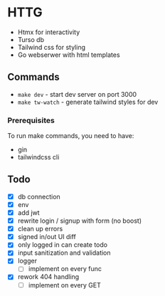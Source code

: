 # HTTG

- Htmx for interactivity
- Turso db
- Tailwind css for styling
- Go webserwer with html templates

## Commands

- `make dev` - start dev server on port 3000
- `make tw-watch` - generate tailwind styles for dev

### Prerequisites

To run make commands, you need to have:

- gin
- tailwindcss cli

## Todo

- [x] db connection
- [x] env
- [x] add jwt
- [x] rewrite login / signup with form (no boost)
- [x] clean up errors
- [x] signed in/out UI diff
- [x] only logged in can create todo
- [x] input sanitization and validation
- [x] logger
    - [ ] implement on every func
- [x] rework 404 handling
    - [ ] implement on every GET

